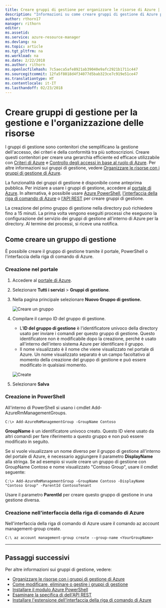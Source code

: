 ```yaml
---
title: Creare gruppi di gestione per organizzare le risorse di Azure | Microsoft Docs
description: "Informazioni su come creare gruppi di gestione di Azure per gestire più risorse."
author: rthorn17
manager: rithorn
editor: 
ms.assetid: 
ms.service: azure-resource-manager
ms.devlang: na
ms.topic: article
ms.tgt_pltfrm: na
ms.workload: na
ms.date: 2/22/2018
ms.author: rithorn
ms.openlocfilehash: 7c5aeca5afe8921ab39040e9afc2921b1711c447
ms.sourcegitcommit: 12fa5f8018d4f34077d5bab323ce7c919e51ce47
ms.translationtype: HT
ms.contentlocale: it-IT
ms.lasthandoff: 02/23/2018
---
```

# <a name="create-management-groups-for-resource-organization-and-management"></a>Creare gruppi di gestione per la gestione e l'organizzazione delle risorse
I gruppi di gestione sono contenitori che semplificano la gestione dell'accesso, dei criteri e della conformità tra più sottoscrizioni. Creare questi contenitori per creare una gerarchia efficiente ed efficace utilizzabile con [Criteri di Azure](../azure-policy/azure-policy-introduction.md) e [Controllo degli accessi in base al ruolo di Azure](../active-directory/role-based-access-control-what-is.md). Per altre informazioni sui gruppi di gestione, vedere [Organizzare le risorse con i gruppi di gestione di Azure](management-groups-overview.md). 

La funzionalità dei gruppi di gestione è disponibile come anteprima pubblica. Per iniziare a usare i gruppi di gestione, accedere al [portale di Azure](https://portal.azure.com). In alternativa, è possibile usare [Azure PowerShell](https://www.powershellgallery.com/packages/AzureRM.ManagementGroups/0.0.1-preview), [l'interfaccia della riga di comando di Azure](https://docs.microsoft.com/en-us/cli/azure/extension?view=azure-cli-latest#az_extension_list_available) o [l'API REST](https://github.com/Azure/azure-rest-api-specs/tree/master/specification/managementgroups/resource-manager/Microsoft.Management/preview/2018-01-01-preview) per creare gruppi di gestione.   

La creazione del primo gruppo di gestione nella directory può richiedere fino a 15 minuti. La prima volta vengono eseguiti processi che eseguono la configurazione del servizio dei gruppi di gestione all'interno di Azure per la directory. Al termine dei processi, si riceve una notifica.  

## <a name="how-to-create-a-management-group"></a>Come creare un gruppo di gestione
È possibile creare il gruppo di gestione tramite il portale, PowerShell o l'interfaccia della riga di comando di Azure.

### <a name="create-in-portal"></a>Creazione nel portale

1. Accedere al [portale di Azure](http://portal.azure.com).
2. Selezionare **Tutti i servizi** > **Gruppi di gestione**.
3. Nella pagina principale selezionare **Nuovo Gruppo di gestione.** 

    ![Creare un gruppo](media/management-groups/create_main.png) 
4.  Compilare il campo ID del gruppo di gestione. 
    - L'**ID del gruppo di gestione** è l'identificatore univoco della directory usato per inviare i comandi per questo gruppo di gestione. Questo identificatore non è modificabile dopo la creazione, perché è usato all'interno dell'intero sistema Azure per identificare il gruppo. 
    - Il nome visualizzato è il nome che viene visualizzato nel portale di Azure. Un nome visualizzato separato è un campo facoltativo al momento della creazione del gruppo di gestione e può essere modificato in qualsiasi momento.  

    ![Create](media/management-groups/create_context_menu.png)  
5.  Selezionare **Salva**


### <a name="create-in-powershell"></a>Creazione in PowerShell
All'interno di PowerShell si usano i cmdlet Add-AzureRmManagementGroups.   

```azurepowershell-interactive
C:\> Add-AzureRmManagementGroup -GroupName Contoso 
```
**GroupName** è un identificatore univoco creato. Questo ID viene usato da altri comandi per fare riferimento a questo gruppo e non può essere modificato in seguito.

Se si vuole visualizzare un nome diverso per il gruppo di gestione all'interno del portale di Azure, è necessario aggiungere il parametro **DisplayName** alla stringa. Se ad esempio si vuole creare un gruppo di gestione con GroupName Contoso e nome visualizzato "Contoso Group", usare il cmdlet seguente: 

```azurepowershell-interactive
C:\> Add-AzureRmManagementGroup -GroupName Contoso -DisplayName "Contoso Group" -ParentId ContosoTenant
``` 
Usare il parametro **ParentId** per creare questo gruppo di gestione in una gestione diversa.  

### <a name="create-in-azure-cli"></a>Creazione nell'interfaccia della riga di comando di Azure
Nell'interfaccia della riga di comando di Azure usare il comando az account management-group create. 

```azure-cli
C:\ az account management-group create --group-name <YourGroupName>
``` 

---

## <a name="next-steps"></a>Passaggi successivi 
Per altre informazioni sui gruppi di gestione, vedere: 
- [Organizzare le risorse con i gruppi di gestione di Azure ](management-groups-overview.md)
- [Come modificare, eliminare o gestire i gruppi di gestione](management-groups-manage.md)
- [Installare il modulo Azure PowerShell](https://www.powershellgallery.com/packages/AzureRM.ManagementGroups/0.0.1-preview)
- [Esaminare la specifica di dell'API REST](https://github.com/Azure/azure-rest-api-specs/tree/master/specification/managementgroups/resource-manager/Microsoft.Management/preview/2018-01-01-preview)
- [Installare l'estensione dell'interfaccia della riga di comando di Azure](https://docs.microsoft.com/en-us/cli/azure/extension?view=azure-cli-latest#az_extension_list_available)
